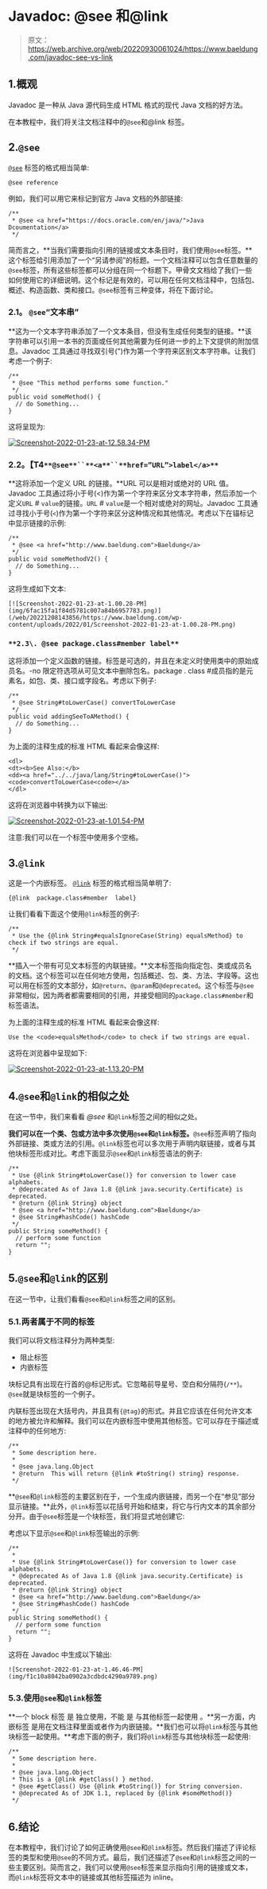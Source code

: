 # Javadoc: @see 和@link

> 原文：<https://web.archive.org/web/20220930061024/https://www.baeldung.com/javadoc-see-vs-link>

## 1.概观

Javadoc 是一种从 Java 源代码生成 HTML 格式的现代 Java 文档的好方法。

在本教程中，我们将关注文档注释中的`@see`和@link 标签。

## 2.`@see`

[`@see`](/web/20221208143856/https://www.baeldung.com/javadoc-linking-external-url) 标签的格式相当简单:

```
@see reference
```

例如，我们可以用它来标记到官方 Java 文档的外部链接:

```
/**
 * @see <a href="https://docs.oracle.com/en/java/">Java Dcoumentation</a>
 */
```

简而言之，**当我们需要指向引用的链接或文本条目时，我们使用`@see`标签。**这个标签给引用添加了一个“另请参阅”的标题。一个文档注释可以包含任意数量的`@see`标签，所有这些标签都可以分组在同一个标题下。甲骨文文档给了我们一些如何使用它的详细说明。这个标记是有效的，可以用在任何文档注释中，包括包、概述、构造函数、类和接口。`@see`标签有三种变体，将在下面讨论。

### **2.1。 `@see`“文本串”**

**这为一个文本字符串添加了一个文本条目，但没有生成任何类型的链接。**该字符串可以引用一本书的页面或任何其他需要为任何进一步的上下文提供的附加信息。Javadoc 工具通过寻找双引号(")作为第一个字符来区别文本字符串。让我们考虑一个例子:

```
/**
 * @see "This method performs some function."
 */
public void someMethod() {
  // do Something...
}
```

这将呈现为:

[![Screenshot-2022-01-23-at-12.58.34-PM](img/16c18d2969190205040ad22877f83c0c.png)](/web/20221208143856/https://www.baeldung.com/wp-content/uploads/2022/01/Screenshot-2022-01-23-at-12.58.34-PM.png)

### **2.2。【T4`**@see**``**<a**``**href=”URL”>label</a>**`**

**这将添加一个定义 URL 的链接。**URL 可以是相对或绝对的 URL 值。Javadoc 工具通过将小于号(<)作为第一个字符来区分文本字符串，然后添加一个定义`URL` # `value`的链接。`URL` # `value`是一个相对或绝对的网址。Javadoc 工具通过寻找小于号(`<`)作为第一个字符来区分这种情况和其他情况。考虑以下在锚标记中显示链接的示例:

```
/**
 * @see <a href="http://www.baeldung.com">Baeldung</a>
 */
public void someMethodV2() {
  // do Something...
}
```

这将生成如下文本:

```
[![Screenshot-2022-01-23-at-1.00.28-PM](img/6fac15fa1f84d5781c007a84b6957783.png)](/web/20221208143856/https://www.baeldung.com/wp-content/uploads/2022/01/Screenshot-2022-01-23-at-1.00.28-PM.png) 
```

### `**2.3\. @see package.class#member label**`

这将添加一个定义函数的链接。标签是可选的，并且在未定义时使用类中的原始成员名。-no 限定符选项从可见文本中删除包名。package . class #成员指的是元素名，如包、类、接口或字段名。考虑以下例子:

```
/**
 * @see String#toLowerCase() convertToLowerCase
 */
public void addingSeeToAMethod() {
  // do Something...
}
```

为上面的注释生成的标准 HTML 看起来会像这样:

```
<dl> 
<dt><b>See Also:</b> 
<dd><a href="../../java/lang/String#toLowerCase()"><code>convertToLowerCase<code></a> 
</dl>
```

这将在浏览器中转换为以下输出:

[![Screenshot-2022-01-23-at-1.01.54-PM](img/bd238f2bd547519e9a0e82efc42d60ea.png)](/web/20221208143856/https://www.baeldung.com/wp-content/uploads/2022/01/Screenshot-2022-01-23-at-1.01.54-PM.png)

注意:我们可以在一个标签中使用多个空格。

## 3.`@link`

这是一个内嵌标签。 [`@link`](/web/20221208143856/https://www.baeldung.com/java-method-in-javadoc) 标签的格式相当简单明了:

```
{@link  package.class#member  label}
```

让我们看看下面这个使用`@link`标签的例子:

```
/**
 * Use the {@link String#equalsIgnoreCase(String) equalsMethod} to check if two strings are equal.
 */
```

**插入一个带有可见文本标签的内联链接。**文本标签指向指定包、类或成员名的文档。这个标签可以在任何地方使用，包括概述、包、类、方法、字段等。这也可以用在标签的文本部分，如`@return`、`@param`和`@deprecated`。这个标签与`@see`非常相似，因为两者都需要相同的引用，并接受相同的`package.class#member`和标签语法。

为上面的注释生成的标准 HTML 看起来会像这样:

```
Use the <code>equalsMethod</code> to check if two strings are equal.
```

这将在浏览器中呈现如下:

[![Screenshot-2022-01-23-at-1.13.20-PM](img/687ab624047f9f18aeca410e67b32600.png)](/web/20221208143856/https://www.baeldung.com/wp-content/uploads/2022/01/Screenshot-2022-01-23-at-1.13.20-PM.png)

## 4.`@see`和`@link`的相似之处

在这一节中，我们来看看 *@see* 和`@link`标签之间的相似之处。

**我们可以在一个类、包或方法中多次使用`@see`和`@link`标签。**`@see`标签声明了指向外部链接、类或方法的引用。`@link`标签也可以多次用于声明内联链接，或者与其他块标签形成对比。考虑下面显示`@see`和`@link`标签语法的例子:

```
/**
 * Use {@link String#toLowerCase()} for conversion to lower case alphabets.
 * @deprecated As of Java 1.8 {@link java.security.Certificate} is deprecated.
 * @return {@link String} object
 * @see <a href="http://www.baeldung.com">Baeldung</a>
 * @see String#hashCode() hashCode
 */
public String someMethod() {
  // perform some function
  return "";
}
```

## 5.`@see`和`@link`的区别

在这一节中，让我们看看`@see`和`@link`标签之间的区别。

### 5.1.两者属于不同的标签

我们可以将文档注释分为两种类型:

*   阻止标签
*   内嵌标签

块标记具有出现在行首的@标记形式。它忽略前导星号、空白和分隔符(`/**`)。`@see`就是块标签的一个例子。

内联标签出现在大括号内，并且具有`{@tag}`的形式。并且它应该在任何允许文本的地方被允许和解释。我们可以在内嵌标签中使用其他标签。它可以存在于描述或注释中的任何地方:

```
/**
 * Some description here.
 *
 * @see java.lang.Object
 * @return  This will return {@link #toString() string} response.
 */
```

**`@see`和`@link`标签的主要区别在于，一个生成内嵌链接，而另一个在“参见”部分显示链接。**此外，`@link`标签以花括号开始和结束，将它与行内文本的其余部分分开。由于`@see`标签是一个块标签，我们将显式地创建它:

考虑以下显示`@see`和`@link`标签输出的示例:

```
/**
 *
 * Use {@link String#toLowerCase()} for conversion to lower case alphabets.
 * @deprecated As of Java 1.8 {@link java.security.Certificate} is deprecated.
 * @return {@link String} object
 * @see <a href="http://www.baeldung.com">Baeldung</a>
 * @see String#hashCode() hashCode
 */
public String someMethod() {
  // perform some function
  return "";
}
```

这将在 Javadoc 中生成以下输出:

```
![Screenshot-2022-01-23-at-1.46.46-PM](img/f1c10a8042ba0902a3cdbdc4290a9789.png)

```

### 5.3.使用`@see`和`@link`标签

**一个 block 标签 是 独立使用，不能 是 与其他标签一起使用 。**另一方面，内嵌标签 是用在文档注释里面或者作为内嵌链接。**我们也可以将`@link`标签与其他块标签一起使用。**考虑下面的例子，我们将`@link`标签与其他块标签一起使用:

```
/**
 * Some description here.
 *
 * @see java.lang.Object
 * This is a {@link #getClass() } method.
 * @see #getClass() Use {@link #toString()} for String conversion.
 * @deprecated As of JDK 1.1, replaced by {@link #someMethod()}
 */
```

## 6.结论

在本教程中，我们讨论了如何正确使用`@see`和`@link`标签。然后我们描述了评论标签的类型和使用`@see`的不同方式。最后，我们还描述了`@see`和`@link`标签之间的一些主要区别。简而言之，我们可以使用`@see`标签来显示指向引用的链接或文本，而`@link`标签将文本中的链接或其他标签描述为 inline。